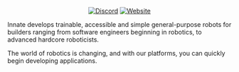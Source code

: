 <div align="center">
  
[![Discord](https://img.shields.io/discord/1301466142128209950?color=7289DA&label=Discord&logo=discord&logoColor=white)](https://discord.com/invite/KtkyT97kc7)
[![Website](https://img.shields.io/badge/Website-Visit%20Us-blue?logo=internet-explorer)](https://YOUR_WEBSITE_URL)

</div>

Innate develops trainable, accessible and simple general-purpose robots for builders ranging from software engineers beginning in robotics, to advanced hardcore roboticists. 

The world of robotics is changing, and with our platforms, you can quickly begin developing applications.


